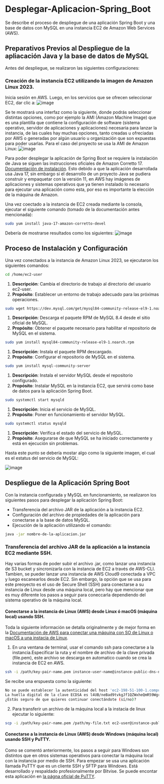 # Desplegar-Aplicacion-Spring_Boot
Se describe el proceso de despliegue de una aplicación Spring Boot y una base de datos con MySQL en una instancia EC2 de Amazon Web Services (AWS).

## Preparativos Previos al Despliegue de la apliacación Java y la base de datos de MySQL
Antes del despliegue, se realizaron las siguientes configuraciones:

### Creación de la instancia EC2 utilizando la imagen de Amazon Linux 2023.
Inicia sesión en AWS. Luego, en los servicios que se ofrecen seleccionar EC2, dar clic a:
![image](https://github.com/EscomTTQA/Desplegar-Aplicacion-Spring_Boot/assets/167526018/7807a72a-e42a-4db9-88e8-4c7241802f64)

Se te mostrará una interfaz como la siguiente, donde podrás seleccionar distintas opciones, como por ejemplo la AMI (Amazon Machine Image) que es una plantilla que contiene la configuración de software (sistema operativo, servidor de aplicaciones y aplicaciones) necesaria para lanzar la instancia, de las cuales hay muchas opciones, tanto creadas u ofreciadas por AWS o generadas por algún usuario u organización que son expuestas para poder usarlas. Para el caso del proyecto se usa la AMI de Amazon Linux:
![image](https://github.com/EscomTTQA/Desplegar-Aplicacion-Spring_Boot/assets/167526018/9a5e01ed-edcf-4e32-befb-cbe5b73c459a)

Para poder desplegar la aplicación de Spring Boot se requiere la instalación de Java se siguen las instrucciones oficiales de Amazon Corretto 17. [Documentación de instalación](https://docs.aws.amazon.com/es_es/corretto/latest/corretto-17-ug/amazon-linux-install.html). Esto debido a que la aplicación desarrollada usa Java 17, sin embargo si el desarrollo de un proyecto Java se pudiera construir y empaquetar con la versión 11, en AWS hay imágenes de aplicaciones y sistemas operativos que ya tienen instalado lo necesario para ejecutar una aplicación como esta, por eso es importante la elección de la máquina de Amazon.  

Una vez coectado a la instancia de EC2 creada mediante la consola, ejecutar el siguiente comando (tomado de la documentación antes mencionada):

```bash
sudo yum install java-17-amazon-corretto-devel
```
Debería de mostrarse resultados como los siguientes:
![image](https://github.com/EscomTTQA/Desplegar-Aplicacion-Spring_Boot/assets/167526018/34067f7e-c214-4a1e-a95f-eab146f880d1)

## Proceso de Instalación y Configuración
Una vez conectados a la instancia de Amazon Linux 2023, se ejecutaron los siguientes comandos:

```bash
cd /home/ec2-user
```
1. **Descripción**: Cambia el directorio de trabajo al directorio del usuario ec2-user.
2. **Propósito**: Establecer un entorno de trabajo adecuado para las próximas operaciones.

```bash
sudo wget https://dev.mysql.com/get/mysql84-community-release-el9-1.noarch.rpm
```
1. **Descripción**: Descarga el paquete RPM de MySQL 8.4 desde el sitio oficial de MySQL.
2. **Propósito**: Obtener el paquete necesario para habilitar el repositorio de MySQL en el sistema.

```bash
sudo yum install mysql84-community-release-el9-1.noarch.rpm
```
1. **Descripción**: Instala el paquete RPM descargado.
2. **Propósito**: Configurar el repositorio de MySQL en el sistema.

```bash
sudo yum install mysql-community-server
```

1. **Descripción**: Instala el servidor MySQL desde el repositorio configurado.
2. **Propósito**: Instalar MySQL en la instancia EC2, que servirá como base de datos para la aplicación Spring Boot.

```bash
sudo systemctl start mysqld
```

1. **Descripción**: Inicia el servicio de MySQL.
2. **Propósito**: Poner en funcionamiento el servidor MySQL.

```bash
sudo systemctl status mysqld
```

1. **Descripción**: Verifica el estado del servicio de MySQL.
2. **Propósito**: Asegurarse de que MySQL se ha iniciado correctamente y está en ejecución sin problemas.

Hasta este punto se debería mostar algo como la siguiente imagen, el cual es el estatus del servicio de MySQL:

![image](https://github.com/EscomTTQA/Desplegar-Aplicacion-Spring_Boot/assets/167526018/1752434c-a133-4c7c-99f5-a12c4e561280)

## Despliegue de la Aplicación Spring Boot
Con la instancia configurada y MySQL en funcionamiento, se realizaron los siguientes pasos para desplegar la aplicación Spring Boot:

* Transferencia del archivo JAR de la aplicación a la instancia EC2.
* Configuración del archivo de propiedades de la aplicación para conectarse a la base de datos MySQL.
* Ejecución de la aplicación utilizando el comando:

```sh
java -jar nombre-de-la-aplicacion.jar
```

### Transferencia del archivo JAR de la aplicación a la instancia EC2 mediante SSH.
Hay varias formas de poder subir el archivo .jar, como lanzar una instancia de S3 bucket y sincronizarla con la instancia de EC2 a través de AWS-CLI. Tambien, se pueder lanzar una instancia de AWS Cloud9 conectada a VPC y luego escanearlos desde EC2. Sin embargo, la opción que se usa para este preoyecto es el uso de Secure Shell (SSH) para conectarse a su instancia de Linux desde una máquina local, pero hay que mencionar que es muy diferente los pasos a seguir para coneccarla dependiendo del sistema operativo de la máquina local.
#### Conectarse a la instancia de Linux (AWS) desde Linux ó macOS (máquina local) usando SSH.
Toda la siguiente información se detalla originalmente y de mejor forma en la [Documentación de AWS para conectar una máquina con SO de Linux o macOS a una instacia de Linux](https://docs.aws.amazon.com/AWSEC2/latest/UserGuide/connect-linux-inst-ssh.html).
1. En una ventana de terminal, usar el comando ssh para conectarse a la instancia.Especificar la ruta y el nombre de archivo de la clave privada (file.pem), este archivo se descarga en automatico cuando se crea la instancia de EC2 en AWS.

```sh
ssh -i /path/key-pair-name.pem instance-user-name@instance-public-dns-name
```

Se recibe una erspuesta como la siguiente:

```sh
No se puede establecer la autenticidad del host 'ec2-198-51-100-1.compute-1.amazonaws.com (198-51-100-1)'.
La huella digital de la clave ECDSA es l4UB/neBad9tvkgJf1QZWxheQmR59WgrgzEimCG6kZY.
¿Estás seguro de que quieres continuar conectándote (sí/no)?
```

2. Para transferir un archivo de la máquina local a la instacia de linux ejecutar lo siguiente:
```sh
scp -i /path/key-pair-name.pem /path/my-file.txt ec2-user@instance-public-dns-name:path/ 
```

#### Conectarse a la instancia de Linux (AWS) desde Windows (máquina local) usando SSH y PuTTY.
Como se comentó anteriormente, los pasos a seguir para Windows son distintos que en otros sistemas operativos para conectar la máquina local con la instancia por medio de SSH. Para empezar se usa una aplicación llamada PuTTY que es un cliente SSH y SFTP para Windows. Está desarrollado y respaldado profesionalmente por Bitvise. Se puede encontar esta aplicación en [la págna oficial de PuTTY](https://www.putty.org/). 
